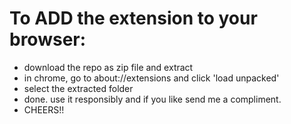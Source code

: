 # To ADD the extension to your browser:
- download the repo as zip file and extract
- in chrome, go to about://extensions and click 'load unpacked'
- select the extracted folder
- done. use it responsibly and if you like send me a compliment.
- CHEERS!!


